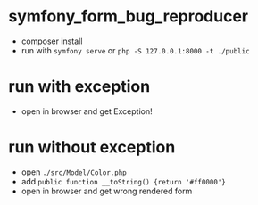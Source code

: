 # symfony_form_bug_reproducer

* composer install
* run with `symfony serve` or `php -S 127.0.0.1:8000 -t ./public`

run with exception
==================

* open in browser and get Exception!

run without exception
=====================

* open `./src/Model/Color.php`
* add `public function __toString() {return '#ff0000'}`
* open in browser and get wrong rendered form
